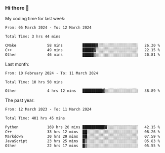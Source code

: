 ### Hi there 👋

My coding time for last week:

<!--START_SECTION:week-->

```txt
From: 05 March 2024 - To: 12 March 2024

Total Time: 3 hrs 44 mins

CMake              58 mins         ██████▓░░░░░░░░░░░░░░░░░░   26.30 %
C++                49 mins         █████▓░░░░░░░░░░░░░░░░░░░   22.15 %
Other              46 mins         █████▒░░░░░░░░░░░░░░░░░░░   20.81 %
```

<!--END_SECTION:week-->

Last month:

<!--START_SECTION:month-->

```txt
From: 10 February 2024 - To: 11 March 2024

Total Time: 10 hrs 50 mins

Other              4 hrs 12 mins   █████████▓░░░░░░░░░░░░░░░   38.89 %
```

<!--END_SECTION:month-->

The past year:

<!--START_SECTION:year-->

```txt
From: 12 March 2023 - To: 11 March 2024

Total Time: 401 hrs 45 mins

Python             169 hrs 20 mins ██████████▓░░░░░░░░░░░░░░   42.15 %
C++                33 hrs 12 mins  ██░░░░░░░░░░░░░░░░░░░░░░░   08.26 %
Markdown           30 hrs 29 mins  ██░░░░░░░░░░░░░░░░░░░░░░░   07.59 %
JavaScript         23 hrs 25 mins  █▒░░░░░░░░░░░░░░░░░░░░░░░   05.83 %
Other              22 hrs 17 mins  █▒░░░░░░░░░░░░░░░░░░░░░░░   05.55 %
```

<!--END_SECTION:year-->
